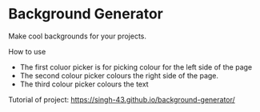# Background Generator

Make cool backgrounds for your projects. 

How to use
* The first coluor picker is for picking colour for the left side of the page
* The second colour picker colours the right side of the page.
* The third colour picker colours the text 

Tutorial of project: https://singh-43.github.io/background-generator/

